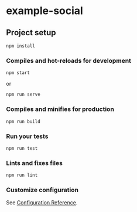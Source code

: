 # example-social

## Project setup
```
npm install
```

### Compiles and hot-reloads for development
```
npm start
```
or
```
npm run serve
```

### Compiles and minifies for production
```
npm run build
```

### Run your tests
```
npm run test
```

### Lints and fixes files
```
npm run lint
```

### Customize configuration
See [Configuration Reference](https://cli.vuejs.org/config/).
